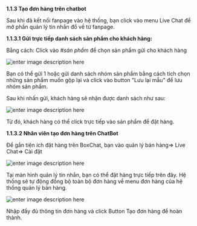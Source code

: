 **1.1.3	Tạo đơn hàng trên chatbot**

Sau khi đã kết nối fanpage vào hệ thống, bạn click vào menu Live Chat để mở phần quản lý tin nhắn đổ về từ fanpage.

**1.1.3.1 Gửi trực tiếp danh sách sản phẩm cho khách hàng:**

Bằng cách: Click vào *#sản phẩm* để chọn sản phẩm gửi cho khách hàng

![enter image description here](https://static8.muarecdn.com/original/muare/images/2020/01/13/5447574_dssanpham.png)

Bạn có thể gửi 1 hoặc gửi danh sách nhóm sản phẩm bằng cách tích chọn những sản phẩm muốn gộp lại và click vào button "Lưu lại mẫu" để lưu nhóm sản phẩm.

Sau khi nhấn gửi, khách hàng sẽ nhận được danh sách như sau:

![enter image description here](https://static8.muarecdn.com/original/muare/images/2020/01/13/5447580_sp.png)

Từ đó, khách hàng có thể click trực tiếp vào sản phẩm để đặt hàng.


 **1.1.3.2 Nhân viên tạo đơn hàng trên ChatBot**
 
Để gắn tiện ích đặt hàng trên BoxChat, bạn vào quản lý bán hàng=> Live Chat=> Cài đặt

![enter image description here](https://static8.muarecdn.com/original/muare/images/2020/01/13/5447609_caidatbh.png)
 
Tại màn hình quản lý tin nhắn, bạn có thể đặt hàng trực tiếp trên đây. Hệ thống sẽ tự động đồng bộ toàn bộ đơn hàng về menu đơn hàng của hệ thống quản lý bán hàng.

![enter image description here](https://static8.muarecdn.com/original/muare/images/2020/01/13/5447593_dathangchatbot.png)

Nhập đầy đủ thông tin đơn hàng và click Button Tạo đơn hàng để hoàn thành.